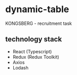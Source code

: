 # dynamic-table

KONGSBERG - recruitment task

## technology stack

 - React (Typescript)
 - Redux (Redux Toolkit)
 - Axios
 - Lodash
